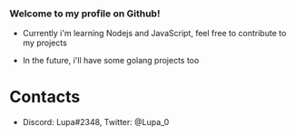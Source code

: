 ### Welcome to my profile on Github!

* Currently i'm learning Nodejs and JavaScript, feel free to contribute to my projects

* In the future, i'll have some golang projects too

# Contacts
* Discord: Lupa#2348, Twitter: @Lupa_0
